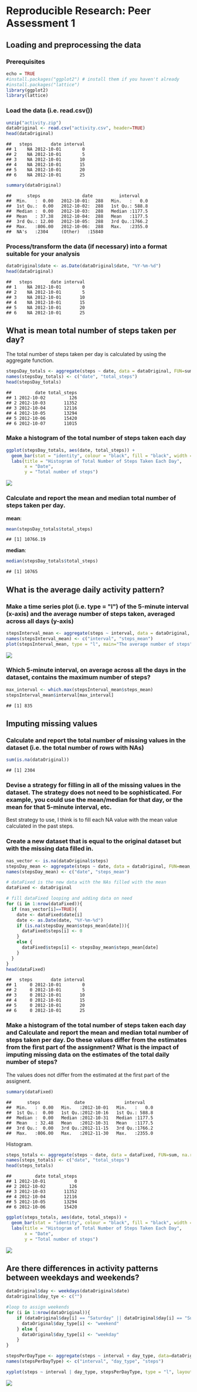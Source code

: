 # Reproducible Research: Peer Assessment 1

## Loading and preprocessing the data

### Prerequisites


```r
echo = TRUE
#install.packages("ggplot2") # install them if you haven't already
#install.packages("lattice")
library(ggplot2)
library(lattice)
```

### Load the data (i.e. read.csv())

```r
unzip("activity.zip")
dataOriginal <- read.csv("activity.csv", header=TRUE)
head(dataOriginal)
```

```
##   steps       date interval
## 1    NA 2012-10-01        0
## 2    NA 2012-10-01        5
## 3    NA 2012-10-01       10
## 4    NA 2012-10-01       15
## 5    NA 2012-10-01       20
## 6    NA 2012-10-01       25
```

```r
summary(dataOriginal)
```

```
##      steps                date          interval     
##  Min.   :  0.00   2012-10-01:  288   Min.   :   0.0  
##  1st Qu.:  0.00   2012-10-02:  288   1st Qu.: 588.8  
##  Median :  0.00   2012-10-03:  288   Median :1177.5  
##  Mean   : 37.38   2012-10-04:  288   Mean   :1177.5  
##  3rd Qu.: 12.00   2012-10-05:  288   3rd Qu.:1766.2  
##  Max.   :806.00   2012-10-06:  288   Max.   :2355.0  
##  NA's   :2304     (Other)   :15840
```

### Process/transform the data (if necessary) into a format suitable for your analysis


```r
dataOriginal$date <- as.Date(dataOriginal$date, "%Y-%m-%d")
head(dataOriginal)
```

```
##   steps       date interval
## 1    NA 2012-10-01        0
## 2    NA 2012-10-01        5
## 3    NA 2012-10-01       10
## 4    NA 2012-10-01       15
## 5    NA 2012-10-01       20
## 6    NA 2012-10-01       25
```

## What is mean total number of steps taken per day?

The total number of steps taken per day is calculated by using the aggregate function.


```r
stepsDay_totals <- aggregate(steps ~ date, data = dataOriginal, FUN=sum, na.rm=TRUE)
names(stepsDay_totals) <- c("date", "total_steps")
head(stepsDay_totals)
```

```
##         date total_steps
## 1 2012-10-02         126
## 2 2012-10-03       11352
## 3 2012-10-04       12116
## 4 2012-10-05       13294
## 5 2012-10-06       15420
## 6 2012-10-07       11015
```

### Make a histogram of the total number of steps taken each day

```r
ggplot(stepsDay_totals, aes(date, total_steps)) + 
  geom_bar(stat = "identity", colour = "black", fill = "black", width = 0.5) + 
  labs(title = "Histogram of Total Number of Steps Taken Each Day", 
       x = "Date", 
       y = "Total number of steps")
```

![](PA1_template_files/figure-html/unnamed-chunk-5-1.png) 

### Calculate and report the **mean** and **median** total number of steps taken per day.

**mean**:

```r
mean(stepsDay_totals$total_steps)
```

```
## [1] 10766.19
```
**median**:

```r
median(stepsDay_totals$total_steps)
```

```
## [1] 10765
```

## What is the average daily activity pattern?

### Make a time series plot (i.e. type = "l") of the 5-minute interval (x-axis) and the average number of steps taken, averaged across all days (y-axis)


```r
stepsInterval_mean <- aggregate(steps ~ interval, data = dataOriginal, FUN=mean, na.rm=TRUE)
names(stepsInterval_mean) <- c("interval", "steps_mean")
plot(stepsInterval_mean, type = "l", main="The average number of steps")
```

![](PA1_template_files/figure-html/unnamed-chunk-8-1.png) 

### Which 5-minute interval, on average across all the days in the dataset, contains the maximum number of steps?

```r
max_interval <- which.max(stepsInterval_mean$steps_mean)
stepsInterval_mean$interval[max_interval]
```

```
## [1] 835
```

## Imputing missing values

### Calculate and report the total number of missing values in the dataset (i.e. the total number of rows with NAs)


```r
sum(is.na(dataOriginal))
```

```
## [1] 2304
```

### Devise a strategy for filling in all of the missing values in the dataset. The strategy does not need to be sophisticated. For example, you could use the mean/median for that day, or the mean for that 5-minute interval, etc.

Best strategy to use, I think is to fill each NA value with the mean value calculated in the past steps.

### Create a new dataset that is equal to the original dataset but with the missing data filled in.


```r
nas_vector <- is.na(dataOriginal$steps)
stepsDay_mean <- aggregate(steps ~ date, data = dataOriginal, FUN=mean, na.rm=FALSE)
names(stepsDay_mean) <- c("date", "steps_mean")

# dataFixed is the new data with the NAs filled with the mean
dataFixed <- dataOriginal

# fill dataFixed looping and adding data on need
for (i in 1:nrow(dataFixed)){
  if (nas_vector[i]==TRUE){
    date <- dataFixed$date[i]
    date <- as.Date(date, "%Y-%m-%d")
    if (is.na(stepsDay_mean$steps_mean[date])){
      dataFixed$steps[i] <- 0
    }
    else {
      dataFixed$steps[i] <- stepsDay_mean$steps_mean[date]
    }
  }
}
head(dataFixed)
```

```
##   steps       date interval
## 1     0 2012-10-01        0
## 2     0 2012-10-01        5
## 3     0 2012-10-01       10
## 4     0 2012-10-01       15
## 5     0 2012-10-01       20
## 6     0 2012-10-01       25
```


### Make a histogram of the total number of steps taken each day and Calculate and report the mean and median total number of steps taken per day. Do these values differ from the estimates from the first part of the assignment? What is the impact of imputing missing data on the estimates of the total daily number of steps?

The values does not differ from the estimated at the first part of the assignent.


```r
summary(dataFixed)
```

```
##      steps             date               interval     
##  Min.   :  0.00   Min.   :2012-10-01   Min.   :   0.0  
##  1st Qu.:  0.00   1st Qu.:2012-10-16   1st Qu.: 588.8  
##  Median :  0.00   Median :2012-10-31   Median :1177.5  
##  Mean   : 32.48   Mean   :2012-10-31   Mean   :1177.5  
##  3rd Qu.:  0.00   3rd Qu.:2012-11-15   3rd Qu.:1766.2  
##  Max.   :806.00   Max.   :2012-11-30   Max.   :2355.0
```

Histogram.


```r
steps_totals <- aggregate(steps ~ date, data = dataFixed, FUN=sum, na.rm=TRUE)
names(steps_totals) <- c("date", "total_steps")
head(steps_totals)
```

```
##         date total_steps
## 1 2012-10-01           0
## 2 2012-10-02         126
## 3 2012-10-03       11352
## 4 2012-10-04       12116
## 5 2012-10-05       13294
## 6 2012-10-06       15420
```

```r
ggplot(steps_totals, aes(date, total_steps)) + 
  geom_bar(stat = "identity", colour = "black", fill = "black", width = 0.5) + 
  labs(title = "Histogram of Total Number of Steps Taken Each Day", 
       x = "Date", 
       y = "Total number of steps")
```

![](PA1_template_files/figure-html/unnamed-chunk-13-1.png) 

## Are there differences in activity patterns between weekdays and weekends?



```r
dataOriginal$day <- weekdays(dataOriginal$date)
dataOriginal$day_tye <- c("")

#loop to assign weekends
for (i in 1:nrow(dataOriginal)){
    if (dataOriginal$day[i] == "Saturday" || dataOriginal$day[i] == "Sunday"){
      dataOriginal$day_type[i] <- "weekend"
    } else {
      dataOriginal$day_type[i] <- "weekday"
    }
}

stepsPerDayType <- aggregate(steps ~ interval + day_type, data=dataOriginal, FUN=mean)
names(stepsPerDayType) <- c("interval", "day_type", "steps")

xyplot(steps ~ interval | day_type, stepsPerDayType, type = "l", layout = c(1, 2))
```

![](PA1_template_files/figure-html/unnamed-chunk-14-1.png) 
